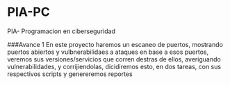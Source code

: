 # PIA-PC
PIA- Programacion en ciberseguridad 

###Avance 1
En este proyecto haremos un escaneo de puertos, mostrando puertos abiertos y vulbnerabilidaes a ataques en base a esos puertos, veremos sus versiones/servicios que corren destras de ellos, averiguando vulnerabilidades, y corrijiendolas, dicidiremos esto, en dos tareas, con sus respectivos scripts y genereremos reportes
